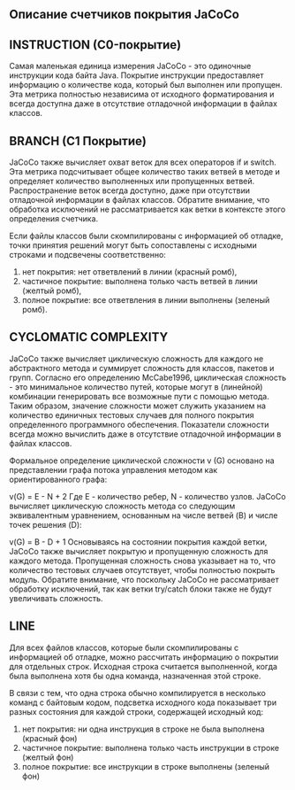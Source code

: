 ## Описание счетчиков покрытия JaCoCo
## INSTRUCTION (C0-покрытие)
Самая маленькая единица измерения JaCoCo - это одиночные инструкции кода байта Java. Покрытие инструкции предоставляет информацию о количестве кода, который был выполнен или пропущен. Эта метрика полностью независима от исходного форматирования и всегда доступна даже в отсутствие отладочной информации в файлах классов.
## BRANCH (C1 Покрытие)
JaCoCo также вычисляет охват веток для всех операторов if и switch. Эта метрика подсчитывает общее количество таких ветвей в методе и определяет количество выполненных или пропущенных ветвей. Распространение веток всегда доступно, даже при отсутствии отладочной информации в файлах классов. Обратите внимание, что обработка исключений не рассматривается как ветки в контексте этого определения счетчика.

Если файлы классов были скомпилированы с информацией об отладке, точки принятия решений могут быть сопоставлены с исходными строками и подсвечены соответственно:
1. нет покрытия: нет ответвлений в линии (красный ромб),
2. частичное покрытие: выполнена только часть ветвей в линии (желтый ромб),
3. полное покрытие: все ответвления в линии выполнены (зеленый ромб).
## CYCLOMATIC COMPLEXITY
JaCoCo также вычисляет циклическую сложность для каждого не абстрактного метода и суммирует сложность для классов, пакетов и групп. Согласно его определению McCabe1996, циклическая сложность - это минимальное количество путей, которые могут в (линейной) комбинации генерировать все возможные пути с помощью метода. Таким образом, значение сложности может служить указанием на количество единичных тестовых случаев для полного покрытия определенного программного обеспечения. Показатели сложности всегда можно вычислить даже в отсутствие отладочной информации в файлах классов.

Формальное определение циклической сложности v (G) основано на представлении графа потока управления методом как ориентированного графа:

v(G) = E - N + 2 
Где E - количество ребер, N - количество узлов. JaCoCo вычисляет циклическую сложность метода со следующим эквивалентным уравнением, основанным на числе ветвей (B) и числе точек решения (D):

v(G) = B - D + 1 
Основываясь на состоянии покрытия каждой ветки, JaCoCo также вычисляет покрытую и пропущенную сложность для каждого метода. Пропущенная сложность снова указывает на то, что количество тестовых случаев отсутствует, чтобы полностью покрыть модуль. Обратите внимание, что поскольку JaCoCo не рассматривает обработку исключений, так как ветки try/catch блоки также не будут увеличивать сложность.
## LINE
Для всех файлов классов, которые были скомпилированы с информацией об отладке, можно рассчитать информацию о покрытии для отдельных строк. Исходная строка считается выполненной, когда была выполнена хотя бы одна команда, назначенная этой строке.

В связи с тем, что одна строка обычно компилируется в несколько команд с байтовым кодом, подсветка исходного кода показывает три разных состояния для каждой строки, содержащей исходный код:

1. нет покрытия: ни одна инструкция в строке не была выполнена (красный фон)
2. частичное покрытие: выполнена только часть инструкции в строке (желтый фон)
2. полное покрытие: все инструкции в строке выполнены (зеленый фон)
